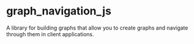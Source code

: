 # graph_navigation_js
A library for building graphs that allow you to create graphs and navigate through them in client applications.
